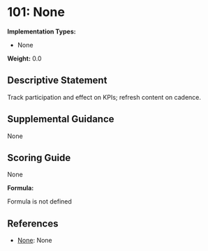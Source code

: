 # 101: None

**Implementation Types:**

- None

**Weight:** 0.0

## Descriptive Statement

Track participation and effect on KPIs; refresh content on cadence.

## Supplemental Guidance

None

## Scoring Guide

None

**Formula:**

Formula is not defined

## References

- [None](None): None

